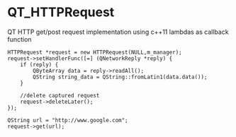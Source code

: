 # QT_HTTPRequest
QT HTTP get/post request implementation using c++11 lambdas as callback function

    HTTPRequest *request = new HTTPRequest(NULL,m_manager);
    request->setHandlerFunc([=] (QNetworkReply *reply) {
        if (reply) {
            QByteArray data = reply->readAll();
            QString string_data = QString::fromLatin1(data.data());
        }

        //delete captured request
        request->deleteLater();
    });

    QString url = "http://www.google.com";
    request->get(url);
